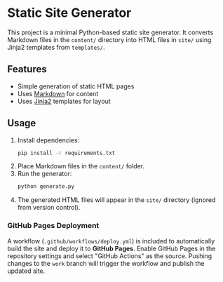 # Static Site Generator

This project is a minimal Python-based static site generator. It converts Markdown files in the `content/` directory into HTML files in `site/` using Jinja2 templates from `templates/`.

## Features
- Simple generation of static HTML pages
- Uses [Markdown](https://python-markdown.github.io/) for content
- Uses [Jinja2](https://jinja.palletsprojects.com/) templates for layout

## Usage
1. Install dependencies:
   ```bash
   pip install -r requirements.txt
   ```
2. Place Markdown files in the `content/` folder.
3. Run the generator:
   ```bash
   python generate.py
   ```
4. The generated HTML files will appear in the `site/` directory (ignored from version control).

### GitHub Pages Deployment

A workflow (`.github/workflows/deploy.yml`) is included to automatically build
the site and deploy it to **GitHub Pages**. Enable GitHub Pages in the repository
settings and select "GitHub Actions" as the source. Pushing changes to the
`work` branch will trigger the workflow and publish the updated site.
